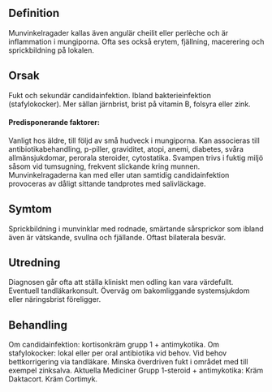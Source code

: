 ## Definition

Munvinkelragader kallas även angulär cheilit eller perlèche och är inflammation i mungiporna. Ofta ses också erytem, fjällning, macerering och sprickbildning på lokalen.

## Orsak

Fukt och sekundär candidainfektion. Ibland bakterieinfektion (stafylokocker). Mer sällan järnbrist, brist på vitamin B, folsyra eller zink.

#### Predisponerande faktorer:

Vanligt hos äldre, till följd av små hudveck i mungiporna. Kan associeras till antibiotikabehandling, p-piller, graviditet, atopi, anemi, diabetes, svåra allmänsjukdomar, perorala steroider, cytostatika. Svampen trivs i fuktig miljö såsom vid tumsugning, frekvent slickande kring munnen. Munvinkelragaderna kan med eller utan samtidig candidainfektion provoceras av dåligt sittande tandprotes med salivläckage.

## Symtom

Sprickbildning i munvinklar med rodnade, smärtande sårsprickor som ibland även är vätskande, svullna och fjällande. Oftast bilaterala besvär.

## Utredning

Diagnosen går ofta att ställa kliniskt men odling kan vara värdefullt. Eventuell tandläkarkonsult. Överväg om bakomliggande systemsjukdom eller näringsbrist föreligger.

## Behandling

Om candidainfektion: kortisonkräm grupp 1 + antimykotika. Om stafylokocker: lokal eller per oral antibiotika vid behov. Vid behov bettkorrigering via tandläkare. Minska överdriven fukt i området med till exempel zinksalva.
Aktuella Mediciner
Grupp 1-steroid + antimykotika: Kräm Daktacort. Kräm Cortimyk.

